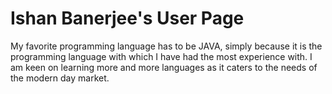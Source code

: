 # Ishan Banerjee's User Page
My favorite programming language has to be JAVA, simply because it is the programming language with which I have had the most experience with. I am keen on learning more and more languages as it caters to the needs of the modern day market. 

